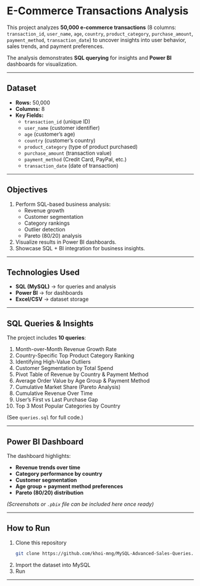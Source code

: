 # E-Commerce Transactions Analysis

This project analyzes **50,000 e-commerce transactions** (8 columns: `transaction_id`, `user_name`, `age`, `country`, `product_category`, `purchase_amount`, `payment_method`, `transaction_date`) to uncover insights into user behavior, sales trends, and payment preferences.  

The analysis demonstrates **SQL querying** for insights and **Power BI** dashboards for visualization.

---

##  Dataset
- **Rows:** 50,000
- **Columns:** 8
- **Key Fields:**
  - `transaction_id` (unique ID)
  - `user_name` (customer identifier)
  - `age` (customer’s age)
  - `country` (customer’s country)
  - `product_category` (type of product purchased)
  - `purchase_amount` (transaction value)
  - `payment_method` (Credit Card, PayPal, etc.)
  - `transaction_date` (date of transaction)

---

##  Objectives
1. Perform SQL-based business analysis:
   - Revenue growth
   - Customer segmentation
   - Category rankings
   - Outlier detection
   - Pareto (80/20) analysis
2. Visualize results in Power BI dashboards.
3. Showcase SQL + BI integration for business insights.

---

##  Technologies Used
- **SQL (MySQL)** → for queries and analysis
- **Power BI** → for dashboards
- **Excel/CSV** → dataset storage

---

##  SQL Queries & Insights
The project includes **10 queries**:
1. Month-over-Month Revenue Growth Rate
2. Country-Specific Top Product Category Ranking
3. Identifying High-Value Outliers
4. Customer Segmentation by Total Spend
5. Pivot Table of Revenue by Country & Payment Method
6. Average Order Value by Age Group & Payment Method
7. Cumulative Market Share (Pareto Analysis)
8. Cumulative Revenue Over Time
9. User’s First vs Last Purchase Gap
10. Top 3 Most Popular Categories by Country

(See `queries.sql` for full code.)

---

##  Power BI Dashboard
The dashboard highlights:
- **Revenue trends over time**
- **Category performance by country**
- **Customer segmentation**
- **Age group + payment method preferences**
- **Pareto (80/20) distribution**

*(Screenshots or `.pbix` file can be included here once ready)*

---

##  How to Run
1. Clone this repository
   ```bash
   git clone https://github.com/khoi-mng/MySQL-Advanced-Sales-Queries.git
2. Import the dataset into MySQL
3. Run    
---



